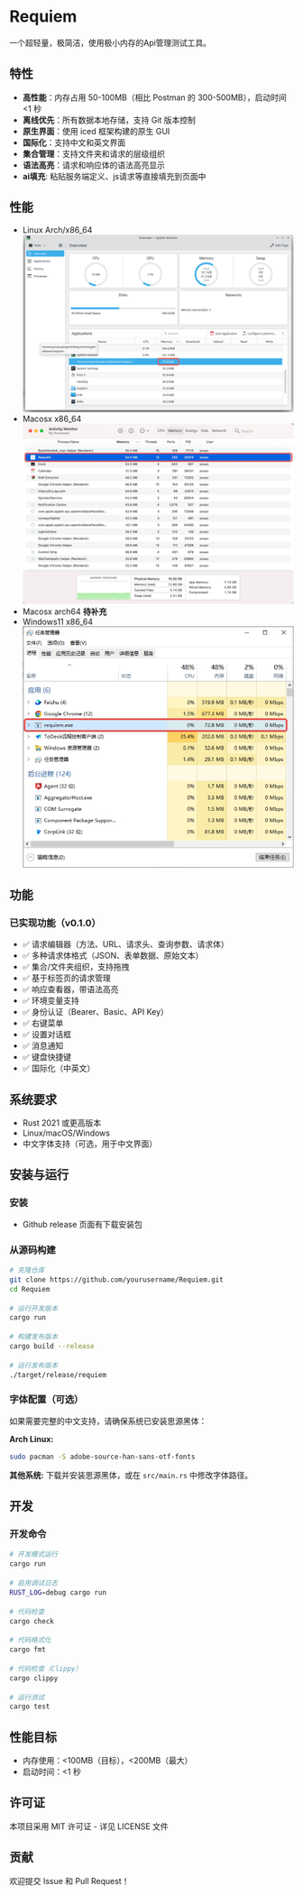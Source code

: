 # Requiem

一个超轻量，极简洁，使用极小内存的Api管理测试工具。

## 特性

- **高性能**：内存占用 50-100MB（相比 Postman 的 300-500MB），启动时间 <1 秒
- **离线优先**：所有数据本地存储，支持 Git 版本控制
- **原生界面**：使用 iced 框架构建的原生 GUI
- **国际化**：支持中文和英文界面
- **集合管理**：支持文件夹和请求的层级组织
- **语法高亮**：请求和响应体的语法高亮显示
- **ai填充**: 粘贴服务端定义、js请求等直接填充到页面中

## 性能
- Linux Arch/x86_64
![alt text](doc/image.png)
- Macosx x86_64
![alt text](doc/img2.jpg)
- Macosx arch64 
**待补充**
- Windows11 x86_64
![alt text](doc/img3.jpg)


## 功能

### 已实现功能（v0.1.0）

- ✅ 请求编辑器（方法、URL、请求头、查询参数、请求体）
- ✅ 多种请求体格式（JSON、表单数据、原始文本）
- ✅ 集合/文件夹组织，支持拖拽
- ✅ 基于标签页的请求管理
- ✅ 响应查看器，带语法高亮
- ✅ 环境变量支持
- ✅ 身份认证（Bearer、Basic、API Key）
- ✅ 右键菜单
- ✅ 设置对话框
- ✅ 消息通知
- ✅ 键盘快捷键
- ✅ 国际化（中英文）

## 系统要求

- Rust 2021 或更高版本
- Linux/macOS/Windows
- 中文字体支持（可选，用于中文界面）

## 安装与运行

### 安装
- Github release 页面有下载安装包


### 从源码构建

```bash
# 克隆仓库
git clone https://github.com/yourusername/Requiem.git
cd Requiem

# 运行开发版本
cargo run

# 构建发布版本
cargo build --release

# 运行发布版本
./target/release/requiem
```

### 字体配置（可选）

如果需要完整的中文支持，请确保系统已安装思源黑体：

**Arch Linux:**
```bash
sudo pacman -S adobe-source-han-sans-otf-fonts
```

**其他系统:**
下载并安装思源黑体，或在 `src/main.rs` 中修改字体路径。

## 开发

### 开发命令

```bash
# 开发模式运行
cargo run

# 启用调试日志
RUST_LOG=debug cargo run

# 代码检查
cargo check

# 代码格式化
cargo fmt

# 代码检查（Clippy）
cargo clippy

# 运行测试
cargo test
```


## 性能目标

- 内存使用：<100MB（目标），<200MB（最大）
- 启动时间：<1 秒

## 许可证

本项目采用 MIT 许可证 - 详见 LICENSE 文件

## 贡献

欢迎提交 Issue 和 Pull Request！
